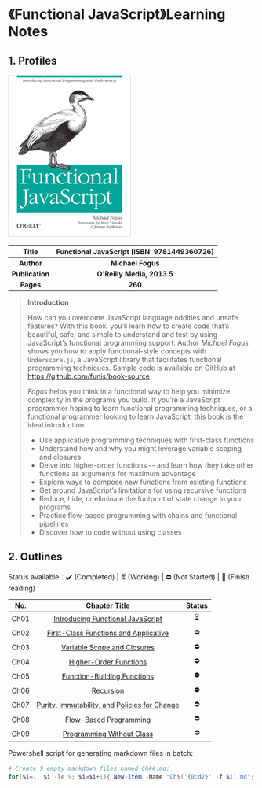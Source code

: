 # 《Functional JavaScript》Learning Notes



## 1. Profiles

![book cover](assets/cover.png)

|    **Title**    | Functional JavaScript [ISBN: 9781449360726] |
| :-------------: | :-----------------------------------------: |
|   **Author**    |              **Michael Fogus**              |
| **Publication** |         **O'Reilly Media, 2013.5**          |
|    **Pages**    |                   **260**                   |

> **Introduction**
>
> How can you overcome JavaScript language oddities and unsafe features? With this book, you’ll learn how to create code that’s beautiful, safe, and simple to understand and test by using JavaScript’s functional programming support. Author *Michael Fogus* shows you how to apply functional-style concepts with `Underscore.js`, a JavaScript library that facilitates functional programming techniques. Sample code is available on GitHub at https://github.com/funjs/book-source.
>
> *Fogus* helps you think in a functional way to help you minimize complexity in the programs you build. If you’re a JavaScript programmer hoping to learn functional programming techniques, or a functional programmer looking to learn JavaScript, this book is the ideal introduction.
>
> - Use applicative programming techniques with first-class functions
> - Understand how and why you might leverage variable scoping and closures
> - Delve into higher-order functions -- and learn how they take other functions as arguments for maximum advantage
> - Explore ways to compose new functions from existing functions
> - Get around JavaScript’s limitations for using recursive functions
> - Reduce, hide, or eliminate the footprint of state change in your programs
> - Practice flow-based programming with chains and functional pipelines
> - Discover how to code without using classes



## 2. Outlines

Status available：:heavy_check_mark: (Completed) | :hourglass_flowing_sand: (Working) | :no_entry: (Not Started) | :orange_book: (Finish reading)

| No.  |                       Chapter Title                        |          Status          |
| :--: | :--------------------------------------------------------: | :----------------------: |
| Ch01 |       [Introducing Functional JavaScript](./Ch01.md)       | :hourglass_flowing_sand: |
| Ch02 |     [First-Class Functions and Applicative](./Ch02.md)     |        :no_entry:        |
| Ch03 |          [Variable Scope and Closures](./Ch03.md)          |        :no_entry:        |
| Ch04 |            [Higher-Order Functions](./Ch04.md)             |        :no_entry:        |
| Ch05 |          [Function-Building Functions](./Ch05.md)          |        :no_entry:        |
| Ch06 |                   [Recursion](./Ch06.md)                   |        :no_entry:        |
| Ch07 | [Purity, Immutability, and Policies for Change](./Ch07.md) |        :no_entry:        |
| Ch08 |            [Flow-Based Programming](./Ch08.md)             |        :no_entry:        |
| Ch09 |           [Programming Without Class](./Ch09.md)           |        :no_entry:        |



Powershell script for generating markdown files in batch:

```powershell
# Create 9 empty markdown files named Ch##.md:
for($i=1; $i -le 9; $i=$i+1){ New-Item -Name "Ch$('{0:d2}' -f $i).md"; }
```

 
